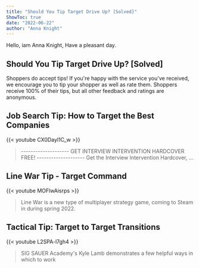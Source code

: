 ```yaml
---
title: "Should You Tip Target Drive Up? [Solved]"
ShowToc: true 
date: "2022-06-22"
author: "Anna Knight" 
---
```


Hello, iam Anna Knight, Have a pleasant day.
## Should You Tip Target Drive Up? [Solved]
Shoppers do accept tips! If you're happy with the service you've received, we encourage you to tip your shopper as well as rate them. Shoppers receive 100% of their tips, but all other feedback and ratings are anonymous.

## Job Search Tip: How to Target the Best Companies
{{< youtube CX0Dayl1C_w >}}
>-------------------- GET INTERVIEW INTERVENTION HARDCOVER FREE! -------------------- Get the Interview Intervention Hardcover, ...

## Line War Tip - Target Command
{{< youtube MOFlwAisrps >}}
>Line War is a new type of multiplayer strategy game, coming to Steam in during spring 2022. 

## Tactical Tip: Target to Target Transitions
{{< youtube L2SPA-l7gh4 >}}
>SIG SAUER Academy's Kyle Lamb demonstrates a few helpful ways in which to work 

